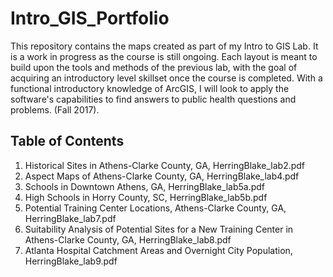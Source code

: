 # Intro_GIS_Portfolio
This repository contains the maps created as part of my Intro to GIS Lab. It is a work in progress as the course is still ongoing. Each layout is meant to build upon the tools and methods of the previous lab, with the goal of acquiring an introductory level skillset once the course is completed. With a functional introductory knowledge of ArcGIS, I will look to apply the software's capabilities to find answers to public health questions and problems. (Fall 2017). 

## Table of Contents

1. Historical Sites in Athens-Clarke County, GA, HerringBlake_lab2.pdf
2. Aspect Maps of Athens-Clarke County, GA, HerringBlake_lab4.pdf
3. Schools in Downtown Athens, GA, HerringBlake_lab5a.pdf
4. High Schools in Horry County, SC, HerringBlake_lab5b.pdf
5. Potential Training Center Locations, Athens-Clarke County, GA, HerringBlake_lab7.pdf
6. Suitability Analysis of Potential Sites for a New Training Center in Athens-Clarke County, GA, HerringBlake_lab8.pdf
7. Atlanta Hospital Catchment Areas and Overnight City Population, HerringBlake_lab9.pdf
